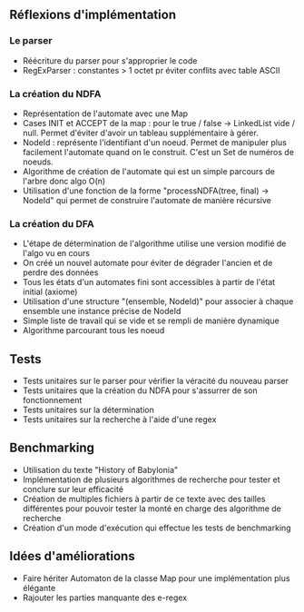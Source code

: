 ## Réflexions d'implémentation

### Le parser
* Réécriture du parser pour s'approprier le code
* RegExParser : constantes > 1 octet pr éviter conflits avec table ASCII

### La création du NDFA
* Représentation de l'automate avec une Map
* Cases INIT et ACCEPT de la map : pour le true / false -> LinkedList vide / null. Permet d'éviter d'avoir un tableau supplémentaire à gérer.
* NodeId : représente l'identifiant d'un noeud. Permet de manipuler plus facilement l'automate quand on le construit. C'est un Set de numéros de noeuds.
* Algorithme de création de l'automate qui est un simple parcours de l'arbre donc algo O(n)
* Utilisation d'une fonction de la forme "processNDFA(tree, final) -> NodeId" qui permet de construire l'automate de manière récursive

### La création du DFA
* L'étape de détermination de l'algorithme utilise une version modifié de l'algo vu en cours
* On créé un nouvel automate pour éviter de dégrader l'ancien et de perdre des données
* Tous les états d'un automates fini sont accessibles à partir de l'état initial (axiome)
* Utilisation d'une structure "(ensemble, NodeId)" pour associer à chaque ensemble une instance précise de NodeId
* Simple liste de travail qui se vide et se rempli de manière dynamique
* Algorithme parcourant tous les noeud

## Tests
* Tests unitaires sur le parser pour vérifier la véracité du nouveau parser
* Tests unitaires que la création du NDFA pour s'assurrer de son fonctionnement
* Tests unitaires sur la détermination
* Tests unitaires sur la recherche à l'aide d'une regex

## Benchmarking
* Utilisation du texte "History of Babylonia"
* Implémentation de plusieurs algorithmes de recherche pour tester et conclure sur leur efficacité
* Création de multiples fichiers à partir de ce texte avec des tailles différentes pour pouvoir tester la monté en charge des algorithme de recherche
* Création d'un mode d'exécution qui effectue les tests de benchmarking

## Idées d'améliorations
* Faire hériter Automaton de la classe Map pour une implémentation plus élégante
* Rajouter les parties manquante des e-regex
